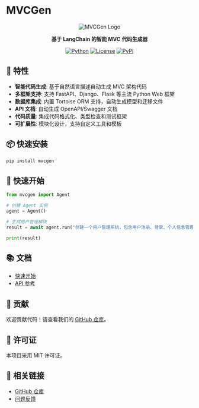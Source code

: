 # MVCGen

<div align="center">

![MVCGen Logo](https://img.shields.io/badge/MVCGen-AI%20Code%20Generator-blue?style=for-the-badge&logo=python)

**基于 LangChain 的智能 MVC 代码生成器**

[![Python](https://img.shields.io/badge/python-3.8+-blue.svg)](https://www.python.org/downloads/)
[![License](https://img.shields.io/badge/license-MIT-green.svg)](LICENSE)
[![PyPI](https://img.shields.io/badge/pypi-mvcgen-blue.svg)](https://pypi.org/project/mvcgen/)

</div>

## 🚀 特性

- **智能代码生成**: 基于自然语言描述自动生成 MVC 架构代码
- **多框架支持**: 支持 FastAPI、Django、Flask 等主流 Python Web 框架
- **数据库集成**: 内置 Tortoise ORM 支持，自动生成模型和迁移文件
- **API 文档**: 自动生成 OpenAPI/Swagger 文档
- **代码质量**: 集成代码格式化、类型检查和测试框架
- **可扩展性**: 模块化设计，支持自定义工具和模板

## 📦 快速安装

```bash
pip install mvcgen
```

## 🎯 快速开始

```python
from mvcgen import Agent

# 创建 Agent 实例
agent = Agent()

# 生成用户管理模块
result = await agent.run("创建一个用户管理系统，包含用户注册、登录、个人信息管理功能")

print(result)
```

## 📚 文档

- [快速开始](getting-started.md)
- [API 参考](api.md)

## 🤝 贡献

欢迎贡献代码！请查看我们的 [GitHub 仓库](https://github.com/your-username/mvcgen)。

## 📄 许可证

本项目采用 MIT 许可证。

## 🔗 相关链接

- [GitHub 仓库](https://github.com/your-username/mvcgen)
- [问题反馈](https://github.com/your-username/mvcgen/issues) 